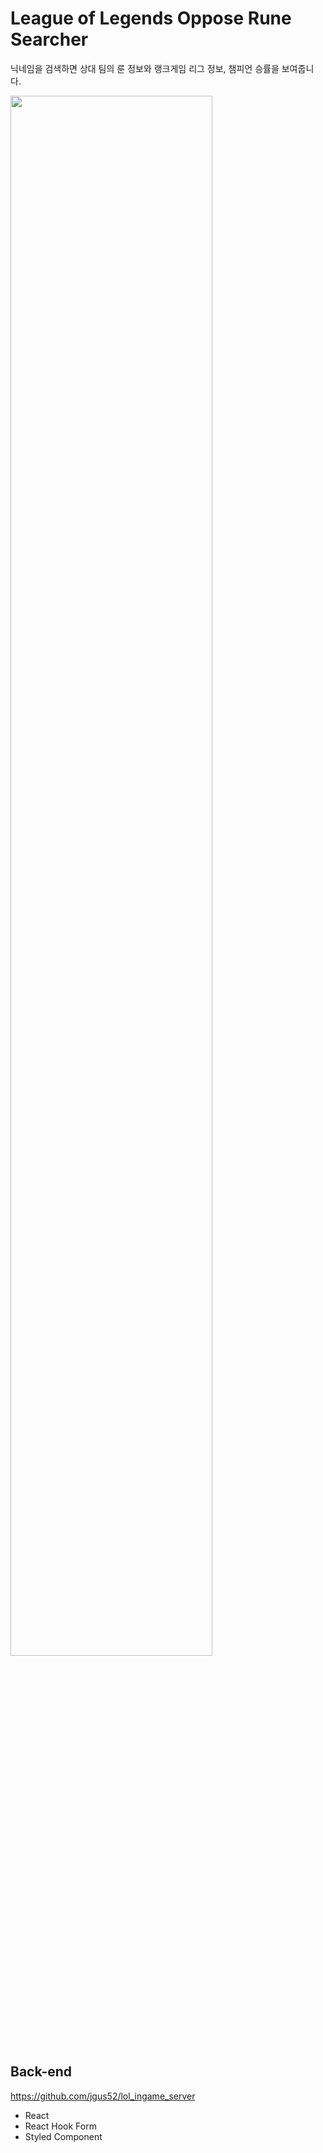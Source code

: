 # League of Legends Oppose Rune Searcher

닉네임을 검색하면 상대 팀의 룬 정보와 랭크게임 리그 정보, 챔피언 승률을 보여줍니
다.

<img width="80%" src = "https://user-images.githubusercontent.com/78287136/151167706-4608d502-4be3-4d69-92d0-302e7f6c26a1.png">

## Back-end

https://github.com/jgus52/lol_ingame_server

- React
- React Hook Form
- Styled Component
